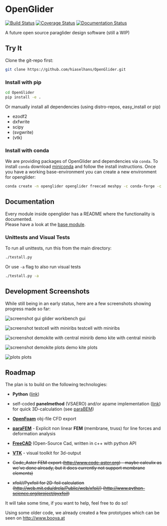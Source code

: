 # OpenGlider

[![Build Status](https://travis-ci.org/booya-at/OpenGlider.svg?branch=develop)](https://travis-ci.org/booya-at/OpenGlider)
[![Coverage Status](https://img.shields.io/coveralls/hiaselhans/OpenGlider.svg)](https://coveralls.io/r/hiaselhans/OpenGlider)
[![Documentation Status](https://readthedocs.org/projects/openglider/badge/?version=latest)](https://readthedocs.org/projects/openglider/?badge=latest)

A future open source paraglider design software (still a WIP)

## Try It

Clone the git-repo first:
```bash
git clone https://github.com/hiaselhans/OpenGlider.git
```

### Install with pip
```bash
cd OpenGlider
pip install -e .
```

Or manually install all dependencies (using distro-repos, easy_install or pip)
* ezodf2
* dxfwrite
* scipy
* (svgwrite)
* (vtk)


### Install with conda

We are providing packages of OpenGlider and dependencies via `conda`. To install `conda` download [miniconda](https://docs.conda.io/en/latest/miniconda.html) and follow the install instructions. Once you have a working base-environment you can create a new environment for openglider:  
```bash
conda create -n openglider openglider freecad meshpy -c conda-forge -c openglider
```


## Documentation

Every module inside openglider has a README where the functionality is documented.  
Please have a look at the [base module](./openglider/README.md).

### Unittests and Visual Tests

To run all unittests, run this from the main directory:
```bash
./testall.py
```

Or use `-a` flag to also run visual tests
```bash
./testall.py -a
```

## Development Screenshots

While still being in an early status, here are a few screenshots showing progress made so far:

![screenshot gui](docs/freecad_gui.png)
glider workbench gui  

![screenshot testcell with miniribs](docs/screen.png)
testcell with miniribs

![screenshot demokite with central minirib](docs/screen2.png)
demo kite with central minirib

![screenshot demokite plots](docs/screen3.png)
demo kite plots

![plots](docs/plots.svg)
plots

## Roadmap
The plan is to build on the following technologies:

* **Python** ([link](http://docs.python.org/2/tutorial/))

* self-coded **panelmethod** (VSAERO) and/or apame implementation ([link](http://www.3dpanelmethod.com/)) for quick 3D-calculation (see [paraBEM](https://github.com/booya-at/paraBEM))

* **[OpenFoam](http://www.openfoam.com/)** obj-file CFD export

* **[paraFEM](https://www.github.com/booya-at/paraFEM)** - Explicit non linear **FEM** (membrane, truss) for line forces and deformation analysis 

* **[FreeCAD](https://www.freecadweb.org/)** (Open-Source Cad, written in c++ with python API 

* **[VTK](https://www.vtk.org/)** - visual toolkit for 3d-output

* ~~Code_Aster FEM export (http://www.code-aster.org) - maybe calculix as we've done already, but it does currently not support membrane elements)~~

* ~~xfoil//Pyxfoil for 2D-foil calculation (http://web.mit.edu/drela/Public/web/xfoil/) (http://www.python-science.org/project/pyxfoil)~~

It will take some time, if you want to help, feel free to do so!

Using some older code, we already created a few prototypes which can be seen on http://www.booya.at
